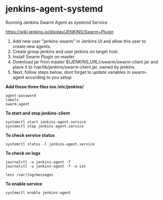 # jenkins-agent-systemd
Running Jenkins Swarm Agent as systemd Service

<https://wiki.jenkins.io/display/JENKINS/Swarm+Plugin>

1. Add new user "jenkins-swarm" in Jenkins UI and allow this user to create new agents.
2. Create group jenkins and user jenkins on target host.
3. Install Swarm Plugin on master
4. Download jar from master ${JENKINS_URL}/swarm/swarm-client.jar and place it to /var/lib/jenkins/swarm-client.jar, owned by jenkins.
5. Next, follow steps below, dont forget to update variables in swarm-agent according to you setup

**Add these three files too /etc/jenkins/**
```
agent-password
labels
swarm-agent
```

**To start and stop jenkins-client**
```
systemctl start jenkins-agent.service
systemctl stop jenkins-agent.service
```

**To check service status**
```
systemctl status -l jenkins-agent.service
```

**To check on logs**
```
journalctl -u jenkins-agent -f
journalctl -u jenkins-agent -f -o cat

less /var/log/messages
```

**To enable service**
```
systemctl enable jenkins-agent
```
